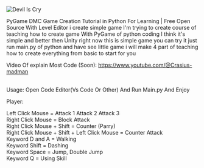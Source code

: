 ![Devil Is Cry](https://github.com/user-attachments/assets/d93b85d6-c42d-4858-aee9-8e4d807d534b) <br>

PyGame DMC Game Creation Tutorial in Python For Learning | Free Open Source With Level Editor
i create simple game I'm trying to create course of teaching how to create game With PyGame of python coding I think it's simple and better then Unity right now this is simple game you can try it just run main.py of python and have see little game i will make 4 part of teaching how to create everything from basic to start for you

Video Of explain Most Code (Soon):
https://www.youtube.com/@Crasius-madman <br> <br>

Usage: Open Code Editor(Vs Code Or Other) And Run Main.py And Enjoy <br>

Player:

Left Click Mouse = Attack 1 Attack 2 Attack 3 <br>
Right Click Mouse = Block Attack  <br>
Right Click Mouse + Shift = Counter (Parry) <br>
Right Click Mouse + Shift + Left Click Mouse = Counter Attack <br>
Keyword D and A = Walking <br>
Keyword Shift = Dashing <br>
Keyword Space = Jump, Double Jump <br>
Keyword Q = Using Skill <br>
